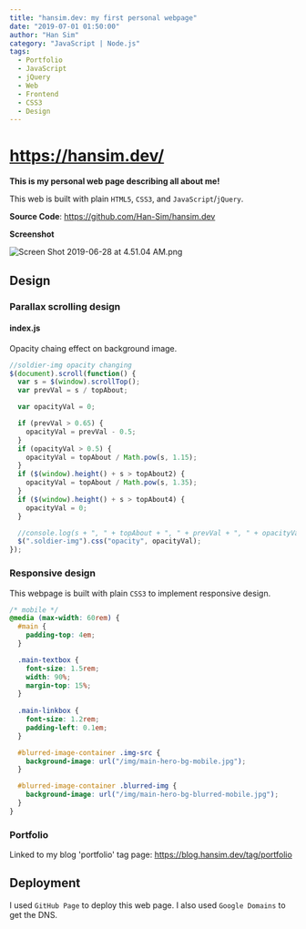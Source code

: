 ```yaml
---
title: "hansim.dev: my first personal webpage"
date: "2019-07-01 01:50:00"
author: "Han Sim"
category: "JavaScript | Node.js"
tags:
  - Portfolio
  - JavaScript
  - jQuery
  - Web
  - Frontend
  - CSS3
  - Design
---
```


# https://hansim.dev/

**This is my personal web page describing all about me!**

This web is built with plain `HTML5`, `CSS3`, and `JavaScript`/`jQuery`.

**Source Code**: https://github.com/Han-Sim/hansim.dev

**Screenshot**

![Screen Shot 2019-06-28 at 4.51.04 AM.png](https://i.loli.net/2019/06/28/5d15d51ec9d5429863.png)

## Design

### Parallax scrolling design

#### index.js

Opacity chaing effect on background image.

```JavaScript
//soldier-img opacity changing
$(document).scroll(function() {
  var s = $(window).scrollTop();
  var prevVal = s / topAbout;

  var opacityVal = 0;

  if (prevVal > 0.65) {
    opacityVal = prevVal - 0.5;
  }
  if (opacityVal > 0.5) {
    opacityVal = topAbout / Math.pow(s, 1.15);
  }
  if ($(window).height() + s > topAbout2) {
    opacityVal = topAbout / Math.pow(s, 1.35);
  }
  if ($(window).height() + s > topAbout4) {
    opacityVal = 0;
  }

  //console.log(s + ", " + topAbout + ", " + prevVal + ", " + opacityVal);
  $(".soldier-img").css("opacity", opacityVal);
});
```

### Responsive design

This webpage is built with plain `CSS3` to implement responsive design.

```CSS
/* mobile */
@media (max-width: 60rem) {
  #main {
    padding-top: 4em;
  }

  .main-textbox {
    font-size: 1.5rem;
    width: 90%;
    margin-top: 15%;
  }
  
  .main-linkbox {
    font-size: 1.2rem;
    padding-left: 0.1em;
  }

  #blurred-image-container .img-src {
    background-image: url("/img/main-hero-bg-mobile.jpg");
  }

  #blurred-image-container .blurred-img {
    background-image: url("/img/main-hero-bg-blurred-mobile.jpg");
  }
}
````

### Portfolio

Linked to my blog 'portfolio' tag page: https://blog.hansim.dev/tag/portfolio

## Deployment

I used `GitHub Page` to deploy this web page. I also used `Google Domains` to get the DNS.